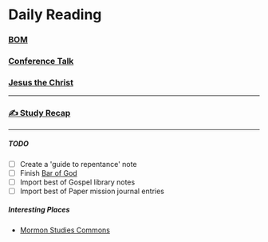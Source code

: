 # Daily Reading

### [BOM](https://www.churchofjesuschrist.org/study/scriptures/bofm/3-ne/11?lang=eng&id=p27#p27)

### [Conference Talk](https://www.churchofjesuschrist.org/study/general-conference/2023/10/27phillips?lang=eng&id=p7#p7)

### [Jesus the Christ](https://www.churchofjesuschrist.org/study/manual/jesus-the-christ/chapter-27?id=title4,p9&lang=eng#title4)

***

### [✍️ Study Recap](Study%20Recap.md)

***

##### TODO
- [ ] Create a 'guide to repentance' note
- [ ] Finish [Bar of God](/Glossary/Bar%20of%20God.md)
- [ ] Import best of Gospel library notes
- [ ] Import best of Paper mission journal entries

##### Interesting Places
- [Mormon Studies Commons](https://network.bepress.com/arts-and-humanities/religion/mormon-studies)
